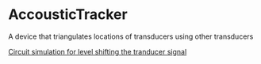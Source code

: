 # AccousticTracker
A device that triangulates locations of transducers using other transducers

[Circuit simulation for level shifting the tranducer signal](http://www.falstad.com/circuit/circuitjs.html?cct=$+1+7.8125e-7+0.7389056098930651+50+5+43%0Av+128+208+128+304+0+2+40000+2.5+0+0+0.5%0Ag+128+304+128+320+0%0Ac+128+208+256+208+0+1.0000000000000001e-7+-2.4703540196844305%0Ar+304+64+304+128+0+10000%0Ar+304+64+304+0+0+10000%0AR+304+0+304+-32+0+0+40+5+0+0+0.5%0Ag+304+128+304+144+0%0Aw+256+208+320+208+0%0Ac+320+208+384+208+0+1e-11+4.9703540196844305%0Ag+384+208+384+320+0%0Ax+-14+287+106+290+4+24+Transducer%0Ax+375+192+619+195+4+24+ADC%5Csinput%5Cscapacitance%0Aw+304+64+256+64+0%0Aw+256+64+256+208+0%0Ax+118+77+248+80+4+24+Bias%5Csvoltage%0Ao+0+1+0+4099+5+0.0015625+0+2+0+3%0Ao+7+1+0+12291+4.993620156365011+0.0002560271871056424+1+2+7+3%0A)
